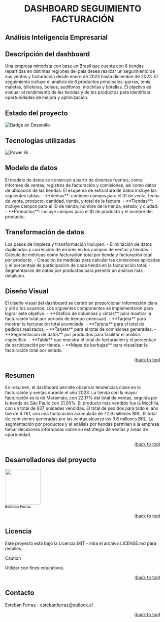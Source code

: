 
<h1 align="center"> DASHBOARD SEGUIMIENTO FACTURACIÓN </h1>
<h2>Análisis Inteligencia Empresarial</h2>

<h2>Descripción del dashboard</h2>
Una empresa minorista con base en Brasil que cuenta con 8 tiendas repartidas en distintas regiones del país desea realizar un seguimiento de sus ventas y facturación desde enero de 2023 hasta diciembre de 2023. El seguimiento incluye el análisis de 8 productos principales: gorras, tenis, maletas, billeteras, bolsos, audífonos, mochilas y botellas. El objetivo es evaluar el rendimiento de las tiendas y de los productos para identificar oportunidades de mejora y optimización.

<h2>Estado del proyecto</h2>

![Badge en Desarollo](https://img.shields.io/badge/STATUS-%20FINALIZADO-green)
> 

<h2>Tecnologías utilizadas</h2>

![Power Bi](https://img.shields.io/badge/power_bi-F2C811?style=for-the-badge&logo=powerbi&logoColor=black)


<h2>Modelo de datos</h2>
El modelo de datos se construyó a partir de diversas fuentes, como informes de ventas, registros de facturación y comisiones, así como datos de ubicación de las tiendas. El esquema de estructura de datos incluye las siguientes tablas:
- **Ventas**: contiene campos para el ID de venta, fecha de venta, producto, cantidad, tienda, y total de la factura.
- **Tiendas**: incluye campos para el ID de tienda, nombre de la tienda, estado, y ciudad.
- **Productos**: incluye campos para el ID de producto y el nombre del producto.

<h2>Transformación de datos</h2>
Los pasos de limpieza y transformación incluyen:
- Eliminación de datos duplicados y corrección de errores en los campos de ventas y tiendas.
- Cálculo de métricas como facturación total por tienda y facturación total por producto.
- Creación de medidas para calcular las comisiones aplicadas y el porcentaje de participación de cada tienda en la facturación total.
- Segmentación de datos por productos para permitir un análisis más detallado.

<h2>Diseño Visual</h2>
El diseño visual del dashboard se centró en proporcionar información clara y útil a los usuarios. Los siguientes componentes se implementaron para lograr este objetivo:
- **Gráfico de columnas y cintas** para mostrar la facturación total por período de tiempo (mensual).
- **Tarjeta** para mostrar la facturación total acumulada.
- **Tarjeta** para el total de pedidos realizados.
- **Tarjeta** para el total de comisiones generadas.
- **Segmentación de datos** por productos para facilitar el análisis específico.
- **Tabla** que muestra el total de facturación y el porcentaje de participación por tienda.
- **Mapa de burbujas** para visualizar la facturación total por estado.

<p align="right">(<a href="#readme-top">back to top</a>)</p>

<h2>Resumen</h2>
En resumen, el dashboard permite observar tendencias clave en la facturación y ventas durante el año 2023. La tienda con la mayor facturación es la de Maranhão, con 22,17% del total de ventas, seguida por la tienda de São Paulo con 21,95%. El producto más vendido fue la Mochila, con un total de 637 unidades vendidas. El total de pedidos para todo el año fue de 4.761, con una facturación acumulada de 72.9 millones BRL. El total de comisiones generadas por las ventas alcanzó los 3.6 millones BRL. La segmentación por productos y el análisis por tiendas permiten a la empresa tomar decisiones informadas sobre su estrategia de ventas y áreas de oportunidad.

<p align="right">(<a href="#readme-top">back to top</a>)</p>

<h2>Desarrolladores del proyecto</h2>

[<img src="https://avatars.githubusercontent.com/u/125892411?v=4" width=115><br><sub>Esteban Ferraz</sub>](https://github.com/estebanferraz1)



<p align="right">(<a href="#readme-top">back to top</a>)</p>

<h2>Licencia</h2>

Este proyecto está bajo la Licencia MIT - mira el archivo LICENSE.md para detalles.

> [!CAUTION]
> 
> Utilizar con fines educativos.

<p align="right">(<a href="#readme-top">back to top</a>)</p>

<h2>Contacto</h2>

Esteban Ferraz - estebanferraz@outlook.cl

<p align="right">(<a href="#readme-top">back to top</a>)</p>